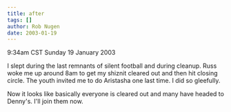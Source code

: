 ```yaml
---
title: after
tags: []
author: Rob Nugen
date: 2003-01-19
---
```


<p class=date>9:34am CST Sunday 19 January 2003</p>

<p>I slept during the last remnants of silent football and during
cleanup.  Russ woke me up around 8am to get my shiznit cleared out and
then hit closing circle.  The youth invited me to do Aristasha one
last time.  I did so gleefully.</p>

<p>Now it looks like basically everyone is cleared out and many have
headed to Denny's.  I'll join them now.</p>


